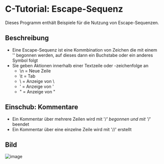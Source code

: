 # C-Tutorial: Escape-Sequenz

Dieses Programm enthält Beispiele für die Nutzung von Escape-Sequenzen.

## Beschreibung

- Eine Escape-Sequenz ist eine Kommbination von Zeichen die mit einem '\' begonnen werden, auf dieses dann ein Buchstabe oder ein anderes Symbol folgt
- Sie geben Aktionen innerhalb einer Textzeile oder -zeichenfolge an
  - \n = Neue Zeile
  - \t = Tab
  - \\ = Anzeige von \
  - \' = Anzeige von '
  - \" = Anzeige von "


## Einschub: Kommentare

- Ein Kommentar über mehrere Zeilen wird mit '/*' begonnen und mit '*/' beendet
- Ein Kommentar über eine einzelne Zeile wird mit '//' erstellt

## Bild

![image](https://user-images.githubusercontent.com/63674539/195732154-d67bafcc-4c8d-47d1-9dee-41f38fbd5de5.png)
